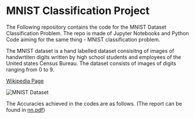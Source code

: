 # MNIST Classification Project

The Following repository contains the code for the MNIST Dataset Classification Problem. The repo is made of Jupyter Notebooks and Python Code aiming for the same thing - MNIST classification problem.

The MNIST dataset is a hand labelled dataset consisitng of images of handwrtiten digits written by high school students and employees of the United states Census Bureau. The dataset consists of images of digits ranging from 0 to 9. 

[Wikipedia Page](https://en.wikipedia.org/wiki/MNIST_database)

![MNIST Dataset](https://upload.wikimedia.org/wikipedia/commons/2/27/MnistExamples.png)

The Accuracies achieved in the codes are as follows. (The report can be found in [nn.pdf](https://github.com/siddik11803-IIITH/MNIST-classification/blob/main/nn.pdf))